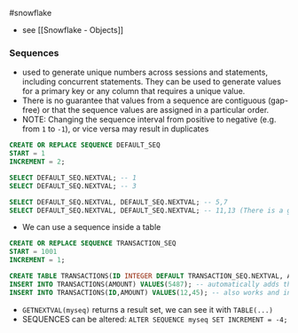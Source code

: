 #snowflake 
- see [[Snowflake - Objects]]

### Sequences

- used to generate unique numbers across sessions and statements, including concurrent statements. They can be used to generate values for a primary key or any column that requires a unique value.
- There is no guarantee that values from a sequence are contiguous (gap-free) or that the sequence values are assigned in a particular order.
- NOTE: Changing the sequence interval from positive to negative (e.g. from `1` to `-1`), or vice versa may result in duplicates

```sql
CREATE OR REPLACE SEQUENCE DEFAULT_SEQ
START = 1
INCREMENT = 2;

SELECT DEFAULT_SEQ.NEXTVAL; -- 1
SELECT DEFAULT_SEQ.NEXTVAL; -- 3

SELECT DEFAULT_SEQ.NEXTVAL, DEFAULT_SEQ.NEXTVAL; -- 5,7
SELECT DEFAULT_SEQ.NEXTVAL, DEFAULT_SEQ.NEXTVAL; -- 11,13 (There is a gap)
```

- We can use a sequence inside a table

```sql
CREATE OR REPLACE SEQUENCE TRANSACTION_SEQ
START = 1001
INCREMENT = 1;

CREATE TABLE TRANSACTIONS(ID INTEGER DEFAULT TRANSACTION_SEQ.NEXTVAL, AMOUNT DOUBLE);
INSERT INTO TRANSACTIONS(AMOUNT) VALUES(5487); -- automatically adds the ID column
INSERT INTO TRANSACTIONS(ID,AMOUNT) VALUES(12,45); -- also works and inserts 12 as an ID
```

- `GETNEXTVAL(myseq)` returns a result set, we can see it with `TABLE(...)`
- SEQUENCES can be altered: `ALTER SEQUENCE myseq SET INCREMENT = -4;`

